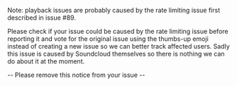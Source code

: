 Note: playback issues are probably caused by the rate limiting issue first described in issue #89.

Please check if your issue could be caused by the rate limiting issue before reporting it and vote for the original issue using the thumbs-up emoji instead of creating a new issue so we can better track affected users. Sadly this issue is caused by Soundcloud themselves so there is nothing we can do about it at the moment.

-- Please remove this notice from your issue --
